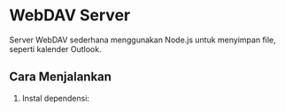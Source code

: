 # WebDAV Server

Server WebDAV sederhana menggunakan Node.js untuk menyimpan file, seperti kalender Outlook.

## Cara Menjalankan

1. Instal dependensi:
